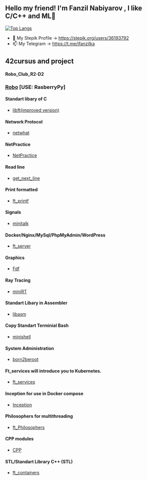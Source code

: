 ## Hello my friend! I'm Fanzil Nabiyarov ,  I like C/C++ and ML👋


	
[![Top Langs](https://github-readme-stats.vercel.app/api/top-langs/?username=ifanzilka&layout=compact)](https://github.com/anuraghazra/github-readme-stats)

- 🌱 My Stepik Profile -> https://stepik.org/users/36193792
- 📫 My Telegram -> https://t.me/ifanzilka

## 42cursus and project
#### Robo_Club_R2-D2
###  [Robo](https://github.com/ifanzilka/Robo_R2-D2) [USE: RasberryPy]
#### Standart libary of C 
 * [libft(improved version)](https://github.com/ifanzilka/libft)
#### Network Protocol
* [netwhat](https://github.com/ifanzilka/netwhat)
#### NetPractice
* [NetPractice](https://github.com/ifanzilka/NetPractice)	
#### Read line
* [get_next_line](https://github.com/ifanzilka/get_next_line)
#### Print formatted
* [ft_printf](https://github.com/ifanzilka/ft_printf)
	
#### Signals 
* [minitalk](https://github.com/ifanzilka/minitalk)	
#### Docker/Nginx/MySql/PhpMyAdmin/WordPress
* [ft_server](https://github.com/ifanzilka/ft_server)
	
#### Graphics
* [Fdf](https://github.com/ifanzilka/Fdf)	
	
#### Ray Tracing
* [miniRT](https://github.com/ifanzilka/miniRT)
#### Standart Libary in Assembler
* [libasm](https://github.com/ifanzilka/libasm)
#### Copy Standart Terminial Bash
* [minishell](https://github.com/ifanzilka/minishell)
#### System Administration
* [born2beroot](https://github.com/ifanzilka/Born2beroot)

#### Ft_services will introduce you to Kubernetes. 	
* [ft_services](https://github.com/ifanzilka/ft_services)
#### Inception for use in Docker compose
* [Inception](https://github.com/ifanzilka/Inception)

#### Philosophers for multithreading
* [ft_Philosophers](https://github.com/ifanzilka/Philosophers)
	
#### CPP modules
* [CPP](https://github.com/ifanzilka/CPP_Module)	

#### STL/Standart Library C++ (STL) 
* [ft_containers](https://github.com/ifanzilka/ft_containers-STL)
